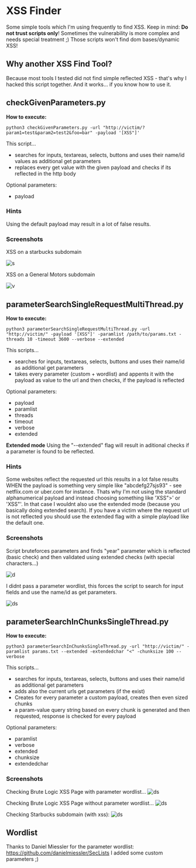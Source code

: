 # XSS Finder

Some simple tools which I'm using frequently to find XSS. Keep in mind: __Do not trust scripts only__! Sometimes the vulnerability is more complex and needs special treatment ;) Those scripts won't find dom bases/dynamic XSS!

## Why another XSS Find Tool?

Because most tools I tested did not find simple reflected XSS - that's why I hacked this script together. And it works... if you know how to use it.

## checkGivenParameters.py

__How to execute:__


```
python3 checkGivenParameters.py -url "http://victim/?param1=test&param2=test2&foo=bar" -payload '[XSS"]'
```

This script...
- searches for inputs, textareas, selects, buttons and uses their name/id values as additional get parameters
- replaces every get value with the given payload and checks if its reflected in the http body

Optional parameters:
- payload

### Hints
Using the default payload may result in a lot of false results.

### Screenshots

XSS on a starbucks subdomain

![s](https://i.imgur.com/hrIep5K.png)

XSS on a General Motors subdomain

![v](https://i.imgur.com/eanQkRk.png)


## parameterSearchSingleRequestMultiThread.py

__How to execute:__

```
python3 parameterSearchSingleRequestMultiThread.py -url "http://victim/" -payload '[XSS"]' -paramlist /path/to/params.txt -threads 10 -timeout 3600 --verbose --extended
```

This scripts...
- searches for inputs, textareas, selects, buttons and uses their name/id as additional get parameters
- takes every parameter (custom + wordlist) and appents it with the payload as value to the url and then checks, if the payload is reflected

Optional parameters:
- payload
- paramlist
- threads
- timeout
- verbose
- extended

__Extended mode__
Using the "--extended" flag will result in aditional checks if a parameter is found to be reflected.


### Hints
Some websites reflect the requested url this results in a lot false results WHEN the payload is something very simple like "abcdefg27sjs93" - see netflix.com or uber.com for instance. Thats why I'm not using the standard alphanumerical payload and instead choosing something like 'XSS">' or 'XSS"'. In that case I wouldnt also use the extended mode (because you basically doing extended search). If you have a victim where the request url is not reflected you should use the extended flag with a simple playload like the default one.

### Screenshots

Script bruteforces parameters and finds "year" parameter which is reflected (basic check) and then validated using extended checks (with special characters...)

![d](https://i.imgur.com/AmIxJnV.png)

I didnt pass a parameter wordlist, this forces the script to search for input fields and use the name/id as get parameters.

![ds](https://i.imgur.com/n8AN7u3.png)


## parameterSearchInChunksSingleThread.py

__How to execute:__

```
python3 parameterSearchInChunksSingleThread.py -url "http://victim/" -paramlist params.txt --extended -extendedchar "<" -chunksize 100 --verbose
```

This scripts...
- searches for inputs, textareas, selects, buttons and uses their name/id as additional get parameters
- adds also the current urls get parameters (if the exist)
- Creates for every parameter a custom payload, creates then even sized chunks
- a param-value query string based on every chunk is generated and then requested, response is checked for every payload

Optional parameters:
- paramlist
- verbose
- extended
- chunksize
- extendedchar

### Screenshots

Checking Brute Logic XSS Page with parameter wordlist...
![ds](https://i.imgur.com/smuy2yJ.png)

Checking Brute Logic XSS Page without parameter wordlist...
![ds](https://i.imgur.com/Ee4iolo.png)

Checking Starbucks subdomain (with xss):
![ds](https://i.imgur.com/un63HKZ.png)

## Wordlist

Thanks to Daniel Miessler for the parameter wordlist: https://github.com/danielmiessler/SecLists
I added some custom parameters ;)